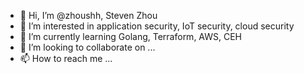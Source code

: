 - 👋 Hi, I’m @zhoushh, Steven Zhou
- 👀 I’m interested in application security, IoT security, cloud security
- 🌱 I’m currently learning Golang, Terraform, AWS, CEH
- 💞️ I’m looking to collaborate on ...
- 📫 How to reach me ...

<!---
zhoushh/zhoushh is a ✨ special ✨ repository because its `README.md` (this file) appears on your GitHub profile.
You can click the Preview link to take a look at your changes.
--->
